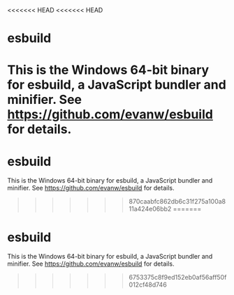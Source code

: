 <<<<<<< HEAD
<<<<<<< HEAD
# esbuild

This is the Windows 64-bit binary for esbuild, a JavaScript bundler and minifier. See https://github.com/evanw/esbuild for details.
=======
# esbuild

This is the Windows 64-bit binary for esbuild, a JavaScript bundler and minifier. See https://github.com/evanw/esbuild for details.
>>>>>>> 870caabfc862db6c31f275a100a811a424e06bb2
=======
# esbuild

This is the Windows 64-bit binary for esbuild, a JavaScript bundler and minifier. See https://github.com/evanw/esbuild for details.
>>>>>>> 6753375c8f9ed152eb0af56aff50f012cf48d746
